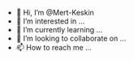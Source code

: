 - 👋 Hi, I’m @Mert-Keskin
- 👀 I’m interested in ...
- 🌱 I’m currently learning ...
- 💞️ I’m looking to collaborate on ...
- 📫 How to reach me ...

<!---
Mert-Keskin/Mert-Keskin is a ✨ special ✨ repository because its `README.md` (this file) appears on your GitHub profile.
You can click the Preview link to take a look at your changes.
--->
